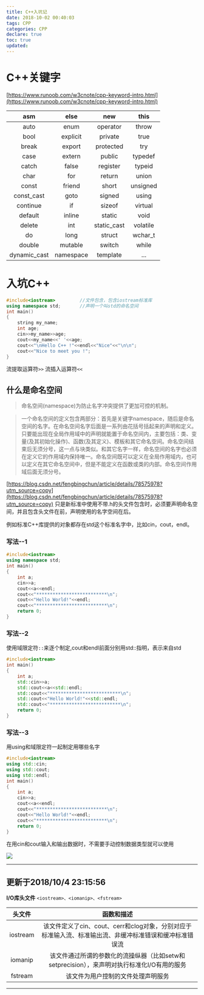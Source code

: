 ```yaml
---
title: C++入坑记
date: 2018-10-02 00:40:03
tags: CPP
categories: CPP
declare: true
toc: true
updated:
---
```

# C++关键字
[https://www.runoob.com/w3cnote/cpp-keyword-intro.html](https://www.runoob.com/w3cnote/cpp-keyword-intro.html)

|asm|else|new|this|
|:--:|:--:|:--:|:--:|
|auto|enum|operator|throw|
|bool|explicit|private|true|
|break|export|protected|try|
|case|extern|public|typedef|
|catch|false|register|typeid|
|char|for|return|union|
|const|friend|short|unsigned|
|const_cast|goto|signed|using|
|continue|if|sizeof|virtual|
|default|inline|static|void|
|delete|int|static_cast|volatile|
|do|long|struct|wchar_t|
|double|mutable|switch|while|
|dynamic_cast|namespace|template|...|
<!-- more -->
# 入坑C++

```c++
#include<iostream>         //文件包含，包含iostream标准库 
using namespace std;       //声明一个叫std的命名空间 
int main()
{
	string my_name;
	int age;
	cin>>my_name>>age;
	cout<<my_name<<' '<<age;
	cout<<"\nHello C++ !"<<endl<<"Nice"<<"\n\n";
	cout<<"Nice to meet you !";
}
```
流提取运算符`>>`
流插入运算符`<<`
## 什么是命名空间

>命名空间(namespace)为防止名字冲突提供了更加可控的机制。

>一个命名空间的定义包含两部分：首先是关键字namespace，随后是命名空间的名字。在命名空间名字后面是一系列由花括号括起来的声明和定义。只要能出现在全局作用域中的声明就能置于命名空间内，主要包括：类、变量(及其初始化操作)、函数(及其定义)、模板和其它命名空间。命名空间结束后无须分号，这一点与块类似。和其它名字一样，命名空间的名字也必须在定义它的作用域内保持唯一。命名空间既可以定义在全局作用域内，也可以定义在其它命名空间中，但是不能定义在函数或类的内部。命名空间作用域后面无须分号。

[https://blog.csdn.net/fengbingchun/article/details/78575978?utm_source=copy](https://blog.csdn.net/fengbingchun/article/details/78575978?utm_source=copy) 
只是新标准中使用不带.h的头文件包含时，必须要声明命名空间，并且包含头文件在前，声明使用的名字空间在后。

例如标准C++库提供的对象都存在std这个标准名字中，比如cin，cout，endl。

### 写法--1
```c++
#include<iostream>
using namespace std;
int main()
{
	int a;
	cin>>a;
	cout<<a<<endl;
	cout<<"**************************\n";
	cout<<"Hello World!"<<endl;
	cout<<"**************************\n";
	return 0;
}
```
### 写法--2
使用域限定符`::`来逐个制定,cout和endl前面分别用std::指明，表示来自std
```c++
#include<iostream>
int main()
{
    int a;
	std::cin>>a;
	std::cout<<a<<std::endl;
	std::cout<<"**************************\n";
	std::cout<<"Hello World!"<<std::endl;
	std::cout<<"**************************\n";
	return 0;
}
```
### 写法--3
用using和域限定符一起制定用哪些名字
```c++
#include<iostream>
using std::cin;
using std::cout; 
using std::endl;
int main()
{
	int a;
	cin>>a;
	cout<<a<<endl;
	cout<<"**************************\n";
	cout<<"Hello World!"<<endl;
	cout<<"**************************\n";
	return 0;
}
```
在用cin和cout输入和输出数据时，不需要手动控制数据类型就可以使用

![](https://i.imgur.com/lS3R8LI.jpg)

---
更新于2018/10/4 23:15:56 
---
**I/O库头文件**	
`<iostream>、<iomanip>、<fstream>`

|头文件|函数和描述|
|:--:|:--:|
|iostream|该文件定义了cin、cout、cerr和clog对象，分别对应于标准输入流、标准输出流、非缓冲标准错误和缓冲标准错误流||
|iomanip|该文件通过所谓的参数化的流操纵器（比如setw和setprecision），来声明对执行标准化I/O有用的服务|
|fstream|该文件为用户控制的文件处理声明服务|
---